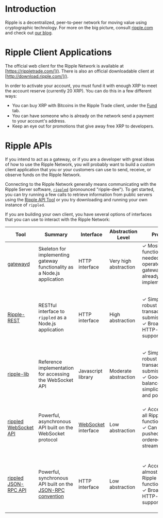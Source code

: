# Introduction #

Ripple is a decentralized, peer-to-peer network for moving value using cryptographic technology. For more on the big picture, consult [ripple.com](https://ripple.com/) and check out [our blog](https://ripple.com/blog/). 

# Ripple Client Applications #

The official web client for the Ripple Network is available at [https://rippletrade.com/](). There is also an official downloadable client at [http://download.ripple.com/](). 

In order to activate your account, you must fund it with enough XRP to meet the account reserve (currently 20 XRP). You can do this in a few different ways:

* You can buy XRP with Bitcoins in the Ripple Trade client, under the [Fund](https://www.rippletrade.com/#/fund) tab.
* You can have someone who is already on the network send a payment to your account's address. 
* Keep an eye out for promotions that give away free XRP to developers.

# Ripple APIs #

If you intend to act as a gateway, or if you are a developer with great ideas of how to use the Ripple Network, you will probably want to build a custom client application that you or your customers can use to send, receive, or observe funds on the Ripple Network.

Connecting to the Ripple Network generally means communicating with the Ripple Server software, [`rippled`](https://github.com/ripple/rippled) (pronounced "ripple-dee"). To get started, you can try running a few calls to retrieve information from public servers using the [Ripple API Tool](https://ripple.com/tools/api) or you try downloading and running your own instance of `rippled`. 

If you are building your own client, you have several options of interfaces that you can use to interact with the Ripple Network:

| Tool | Summary | Interface | Abstraction Level | Pros | Cons |
|------|---------|-----------------------|-------------------|------|------|
| [gatewayd](https://github.com/ripple/gatewayd) | Skeleton for implementing gateway functionality as a Node.js application | HTTP interface | Very high abstraction | ✓ Most functionality needed to operate a gateway is already implemented | ✗ Only intended for gateways <br> ✗ Requires Node.js |
| [Ripple-REST](?p=ripple-rest-api) | RESTful interface to `rippled` as a Node.js application | HTTP interface | High abstraction | ✓ Simple robust transaction submission <br> ✓ Broad HTTP-client support | ✗ Lacks access to a few features like viewing currency exchange offers <br> ✗ Requires Node.js |
| [ripple-lib](https://github.com/ripple/ripple-lib) | Reference implementation for accessing the WebSocket API | Javascript library | Moderate abstraction | ✓ Simple robust transaction submission<br> ✓ Good balance of simplicity and power | ✗ Javascript only (Clients for other languages are in progress) |
| [rippled WebSocket API](?p=web-sockets-api) | Powerful, asynchronous API built on the WebSocket protocol | [WebSocket](http://en.wikipedia.org/wiki/Websocket) interface | Low abstraction | ✓ Access to all Ripple functionality <br> ✓ Can be pushed ordered stream data | ✗ Fewer convenient abstractions <br> ✗ WebSocket clients are rare outside of Javascript |
| [rippled JSON-RPC API](?p=web-sockets-api) <!--note: that's not a typo, the websocket and json-rpc docs are on the same page--> | Powerful, synchronous API built on the [JSON-RPC convention](http://json-rpc.org/) | HTTP interface | Low abstraction | ✓ Access to almost all Ripple functionality <br> ✓ Broad HTTP-client support | ✗ Fewer convenient abstractions <br> ✗ Callbacks may arrive out of order <br> ✗ No incremental pathfinding |

